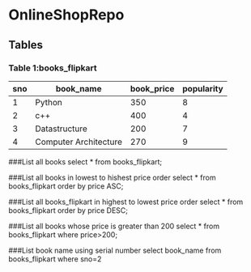 # OnlineShopRepo
## Tables
### Table 1:books_flipkart
|sno|book_name|book_price|popularity|
|--|--|--|--|
|1|Python|350|8|
|2|c++|400|4|
|3|Datastructure|200|7|
|4|Computer Architecture|270|9|

###List all books
select * from books_flipkart;

###List all books in lowest to hishest price order
select * from books_flipkart order by price ASC;

###List all books_flipkart in highest to lowest price order
select * from books_flipkart order by price DESC;

###List all books whose price is greater than 200
select * from books_flipkart where price>200;

###List book name using serial number
select book_name from books_flipkart where sno=2
